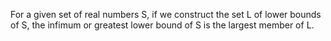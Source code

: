 For a given set of real numbers S, if we construct the set L of lower
bounds of S, the infimum or greatest lower bound of S is the largest
member of L.
